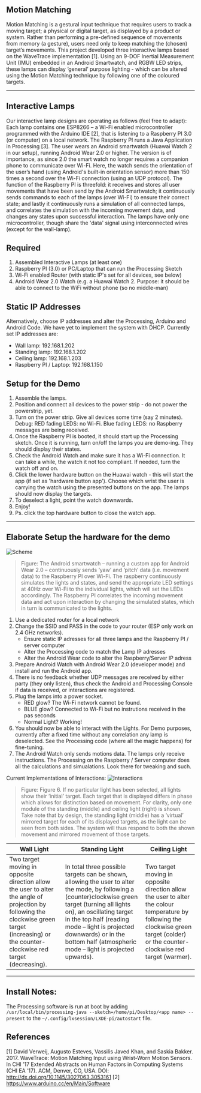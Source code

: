 ## Motion Matching

Motion Matching is a gestural input technique that requires users to track a moving target; a physical or digital target, as displayed by a product or system. Rather than performing a pre-defined sequence of movements from memory (a gesture), users need only to keep matching the (chosen) target’s movements. This project developed three interactive lamps based on the WaveTrace implementation [1]. Using an 9-DOF Inertial Measurement Unit (IMU) embedded in an Android Smartwatch, and RGBW LED strips, these lamps can display ‘general’ purpose lighting - which can be altered using the Motion Matching technique by following one of the coloured targets.

---

## Interactive Lamps

Our interactive lamp designs are operating as follows (feel free to adapt): Each lamp contains one ESP8266 – a Wi-Fi enabled microcontroller programmed with the Arduino IDE [2], that is listening to a Raspberry PI 3.0 (or computer) on a local network. The Raspberry PI runs a Java Application in Processing [3]. The user wears an Android smartwatch (Huawai Watch 2 in our setup), running Android Wear 2.0 or higher. The version is of importance, as since 2.0 the smart watch no longer requires a companion phone to communicate over Wi-Fi. Here, the watch sends the orientation of the user’s hand (using Android's built-in orientation sensor) more than 150 times a second over the Wi-Fi connection (using an UDP protocol). The function of the Raspberry PI is threefold: it receives and stores all user movements that have been send by the Android Smartwatch; it continuously sends commands to each of the lamps (over Wi-Fi) to ensure their correct state; and lastly it continuously runs a simulation of all connected lamps, and correlates the simulation with the incoming movement data, and changes any states upon successful interaction. The lamps have only one microcontroller, though share the 'data' signal using interconnected wires (except for the wall-lamp).

## Required
1. Assembled Interactive Lamps (at least one)
2. Raspberry PI (3.0) or PC/Laptop that can run the Processing Sketch
3. Wi-Fi enabled Router (with static IP's set for all devices, see below)
4. Android Wear 2.0 Watch (e.g. a Huawai Watch 2. Purpose: it should be able to connect to the WiFi without phone (so no middle-man)

## Static IP Addresses
Alternatively, choose IP addresses and alter the Processing, Arduino and Android Code. We have yet to implement the system with DHCP. Currently set IP addresses are:

- Wall lamp: 192.168.1.202
- Standing lamp: 192.168.1.202
- Ceiling lamp: 192.168.1.203
- Raspberry PI / Laptop: 192.168.1.150

## Setup for the Demo
1. Assemble the lamps.
2. Position and connect all devices to the power strip - do not power the powerstrip, yet.
3. Turn on the power strip. Give all devices some time (say 2 minutes). Debug: RED fading LEDS: no Wi-Fi. Blue fading LEDS: no Raspberry messages are being received.
4. Once the Raspberry PI is booted, it should start up the Processing sketch. Once it is running, turn on/off the lamps you are demo-ing. They should display their states.
5. Check the Android Watch and make sure it has a Wi-Fi connection. It can take a while, the watch it not too compliant. If needed, turn the watch off and on.
6. Click the lower hardware button on the Huawai watch - this will start the app (if set as 'hardware button app'). Choose which wrist the user is carrying the watch using the presented buttons on the app. The lamps should now display the targets.
7. To deselect a light, point the watch downwards.
8. Enjoy!
9. Ps. click the top hardware button to close the watch app.

---

## Elaborate Setup the hardware for the demo

![Scheme](Images/Illustrations-03.png)
> Figure: The Android smartwatch – running a custom app for Android Wear 2.0 – continuously sends ‘yaw’ and ‘pitch’ data (i.e. movement data) to the Raspberry PI over Wi-Fi. The raspberry continuously simulates the lights and states, and send the appropriate LED settings at 40Hz over Wi-Fi to the individual lights, which will set the LEDs accordingly. The Raspberry PI correlates the incoming movement data and act upon interaction by changing the simulated states, which in turn is communicated to the lights.

1. Use a dedicated router for a local network
2. Change the SSID and PASS in the code to your router (ESP only work on 2.4 GHz networks).
    - Ensure static IP adresses for all three lamps and the Raspberry PI / server computer
    - Alter the Processing code to match the Lamp IP adresses
    - Alter the Android Wear code to alter the Raspberry/Server IP adress
3. Prepare Android Watch with Android Wear 2.0 (developer mode) and install and run the Android app.
4. There is no feedback whether UDP messages are received by either party (they only listen), thus check the Android and Processing Console if data is received, or interactions are registered.
5. Plug the lamps into a power socket.
    - RED glow? The Wi-Fi network cannot be found.
    - BLUE glow? Connected to Wi-Fi but no instrutions received in the pas seconds
    - Normal Light? Working!
6. You should now be able to interact with the Lights. For Demo purposes, currently after a fixed time without any correlation any lamp is deselected. See the Processing code (where all the magic happens) for fine-tuning.
7. The Android Watch only sends motions data. The lamps only receive instructions. The Processing on the Raspberry / Server computer does all the calculations and simualations. Look there for tweaking and such.

Current Implementations of Interactions:
![Interactions](Images/Illustrations-06.png)
> Figure: Figure 6. If no particular light has been selected, all lights show their ‘initial’ target. Each target that is displayed differs in phase which allows for distinction based on movement. For clarity, only one module of the standing (middle) and ceiling light (right) is shown. Take note that by design, the standing light (middle) has a ‘virtual’ mirrored target for each of its displayed targets, as the light can be seen from both sides. The system will thus respond to both the shown movement and mirrored movement of those targets. 

Wall Light | Standing Light | Ceiling Light
---------- | -------------- | --------------
Two target moving in opposite direction allow the user to alter the angle of projection by following the clockwise green target (increasing) or the counter-clockwise red target (decreasing). | In total three possible targets can be shown, allowing the user to alter the mode, by following a (counter)clockwise green target (turning all lights on), an oscillating target in the top half (reading mode – light is projected downwards) or in the bottom half (atmospheric mode – light is projected upwards). | Two target moving in opposite direction allow the user to alter the colour temperature by following the clockwise green target (colder) or the counter-clockwise red target (warmer).


---
## Install Notes:
The Processing software is run at boot by adding
`/usr/local/bin/processing-java --sketch=/home/pi/Desktop/<app name> --present`
to the
`~/.config/lxsession/LXDE-pi/autostart`
file.

## References
[1] David Verweij, Augusto Esteves, Vassilis Javed Khan, and Saskia Bakker. 2017. WaveTrace: Motion Matching Input using Wrist-Worn Motion Sensors. In CHI ’17 Extended Abstracts on Human Factors in Computing Systems (CHI EA ’17). ACM, Denver, CO, USA. DOI: http://dx.doi.org/10.1145/3027063.3053161
[2] https://www.arduino.cc/en/Main/Software
